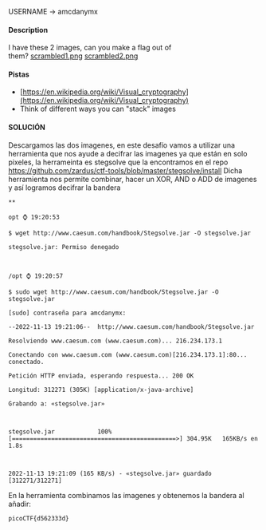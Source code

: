  USERNAME -> amcdanymx

#### Description

I have these 2 images, can you make a flag out of them? [scrambled1.png](https://mercury.picoctf.net/static/75e646e4ad19967ca1811f895fb40465/scrambled1.png) [scrambled2.png](https://mercury.picoctf.net/static/75e646e4ad19967ca1811f895fb40465/scrambled2.png)



#### Pistas
- [https://en.wikipedia.org/wiki/Visual_cryptography](https://en.wikipedia.org/wiki/Visual_cryptography)
- Think of different ways you can "stack" images
 
#### SOLUCIÓN

Descargamos las dos imagenes, en este desafío vamos a utilizar una herramienta que nos ayude a decifrar las imagenes ya que están en solo pixeles, la herrameinta es stegsolve que la encontramos en el repo https://github.com/zardus/ctf-tools/blob/master/stegsolve/install
Dicha herramienta nos permite combinar, hacer un XOR, AND o ADD de imagenes y así logramos decifrar la bandera
```
**  

opt ⌚ 19:20:53

$ wget http://www.caesum.com/handbook/Stegsolve.jar -O stegsolve.jar

stegsolve.jar: Permiso denegado

  

/opt ⌚ 19:20:57

$ sudo wget http://www.caesum.com/handbook/Stegsolve.jar -O stegsolve.jar

[sudo] contraseña para amcdanymx:

--2022-11-13 19:21:06--  http://www.caesum.com/handbook/Stegsolve.jar

Resolviendo www.caesum.com (www.caesum.com)... 216.234.173.1

Conectando con www.caesum.com (www.caesum.com)[216.234.173.1]:80... conectado.

Petición HTTP enviada, esperando respuesta... 200 OK

Longitud: 312271 (305K) [application/x-java-archive]

Grabando a: «stegsolve.jar»

  

stegsolve.jar            100%[==============================================>] 304.95K   165KB/s en 1.8s    

  

2022-11-13 19:21:09 (165 KB/s) - «stegsolve.jar» guardado [312271/312271]

```

En la herramienta combinamos las imagenes y obtenemos la bandera al añadir:

```
picoCTF{d562333d}

```